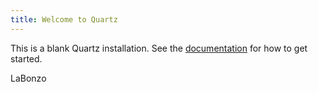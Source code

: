 ```yaml
---
title: Welcome to Quartz
---
```


This is a blank Quartz installation.
See the [documentation](https://quartz.jzhao.xyz) for how to get started.

LaBonzo

